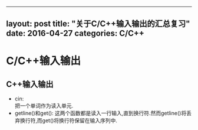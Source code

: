 ----
layout: post
title: "关于C/C++输入输出的汇总复习"
date: 2016-04-27
categories: C/C++
----

# C/C++输入输出
## C++输入输出       
* cin:     
把一个单词作为读入单元.    
* getline()和get():
这两个函数都是读入一行输入,直到换行符.然而getline()将丢弃换行符,而get()将换行符保留在输入序列中.


